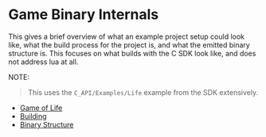 # Game Binary Internals

This gives a brief overview of what an example project setup could look like,
what the build process for the project is, and what the emitted binary structure
is. This focuses on what builds with the C SDK look like, and does not address lua
at all.

NOTE:
> This uses the `C_API/Examples/Life` example from the SDK extensively.

- [Game of Life](./GameOfLife.md)
- [Building](./Building.md)
- [Binary Structure](./BinaryStructure.md)
